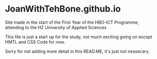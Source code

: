 # JoanWithTehBone.github.io
Site made in the start of the First Year of the HBO-ICT Programme, attending to the HZ University of Applied Sciences

This file is just a start up for the study, not much exciting going on except HMTL and CSS Code for now.

Sorry for not adding more detail in this READ.ME, it's just not nessecary.

